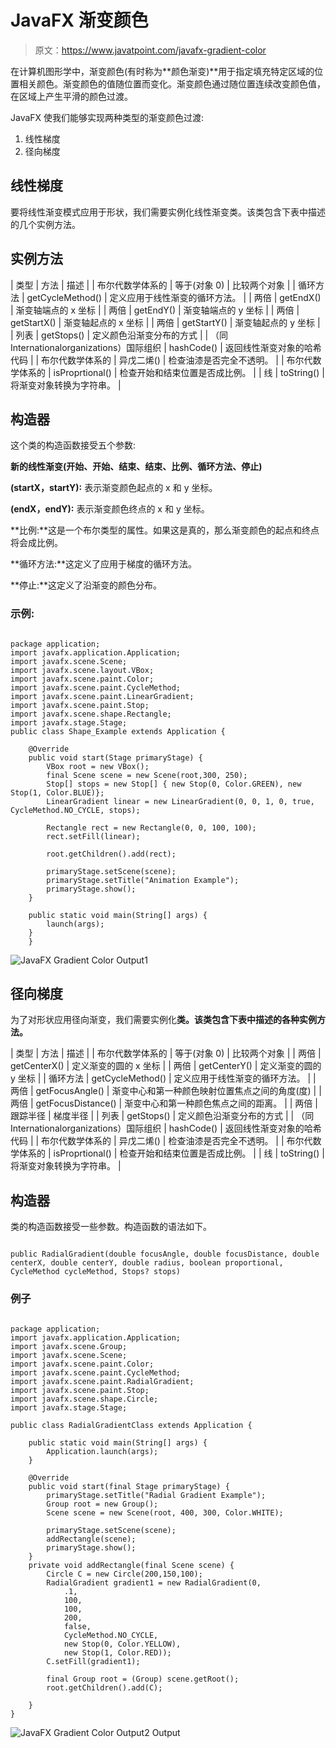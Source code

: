 # JavaFX 渐变颜色

> 原文：<https://www.javatpoint.com/javafx-gradient-color>

在计算机图形学中，渐变颜色(有时称为**颜色渐变)**用于指定填充特定区域的位置相关颜色。渐变颜色的值随位置而变化。渐变颜色通过随位置连续改变颜色值，在区域上产生平滑的颜色过渡。

JavaFX 使我们能够实现两种类型的渐变颜色过渡:

1.  线性梯度
2.  径向梯度

## 线性梯度

要将线性渐变模式应用于形状，我们需要实例化线性渐变类。该类包含下表中描述的几个实例方法。

## 实例方法

| 类型 | 方法 | 描述 |
| 布尔代数学体系的 | 等于(对象 0) | 比较两个对象 |
| 循环方法 | getCycleMethod() | 定义应用于线性渐变的循环方法。 |
| 两倍 | getEndX() | 渐变轴端点的 x 坐标 |
| 两倍 | getEndY() | 渐变轴端点的 y 坐标 |
| 两倍 | getStartX() | 渐变轴起点的 x 坐标 |
| 两倍 | getStartY() | 渐变轴起点的 y 坐标 |
| 列表 | getStops() | 定义颜色沿渐变分布的方式 |
| （同 Internationalorganizations）国际组织 | hashCode() | 返回线性渐变对象的哈希代码 |
| 布尔代数学体系的 | 异戊二烯() | 检查油漆是否完全不透明。 |
| 布尔代数学体系的 | isProprtional() | 检查开始和结束位置是否成比例。 |
| 线 | toString() | 将渐变对象转换为字符串。 |

## 构造器

这个类的构造函数接受五个参数:

**新的线性渐变(开始、开始、结束、结束、比例、循环方法、停止)**

**(startX，startY):** 表示渐变颜色起点的 x 和 y 坐标。

**(endX，endY):** 表示渐变颜色终点的 x 和 y 坐标。

**比例:**这是一个布尔类型的属性。如果这是真的，那么渐变颜色的起点和终点将会成比例。

**循环方法:**这定义了应用于梯度的循环方法。

**停止:**这定义了沿渐变的颜色分布。

### 示例:

```

package application;
import javafx.application.Application;
import javafx.scene.Scene;
import javafx.scene.layout.VBox;
import javafx.scene.paint.Color;
import javafx.scene.paint.CycleMethod;
import javafx.scene.paint.LinearGradient;
import javafx.scene.paint.Stop;
import javafx.scene.shape.Rectangle;
import javafx.stage.Stage;
public class Shape_Example extends Application {

    @Override
    public void start(Stage primaryStage) {
        VBox root = new VBox();
        final Scene scene = new Scene(root,300, 250);
        Stop[] stops = new Stop[] { new Stop(0, Color.GREEN), new Stop(1, Color.BLUE)};
        LinearGradient linear = new LinearGradient(0, 0, 1, 0, true, CycleMethod.NO_CYCLE, stops);

        Rectangle rect = new Rectangle(0, 0, 100, 100);
        rect.setFill(linear);

        root.getChildren().add(rect);

        primaryStage.setScene(scene);
        primaryStage.setTitle("Animation Example");
        primaryStage.show();
    }

    public static void main(String[] args) {
        launch(args);
    }
	}

```

![JavaFX Gradient Color Output1](../img/d7de222a234746303a3273dd924a6f7f.png)

## 径向梯度

为了对形状应用径向渐变，我们需要实例化**类。该类包含下表中描述的各种实例方法。**

| 类型 | 方法 | 描述 |
| 布尔代数学体系的 | 等于(对象 0) | 比较两个对象 |
| 两倍 | getCenterX() | 定义渐变的圆的 x 坐标 |
| 两倍 | getCenterY() | 定义渐变的圆的 y 坐标 |
| 循环方法 | getCycleMethod() | 定义应用于线性渐变的循环方法。 |
| 两倍 | getFocusAngle() | 渐变中心和第一种颜色映射位置焦点之间的角度(度) |
| 两倍 | getFocusDistance() | 渐变中心和第一种颜色焦点之间的距离。 |
| 两倍 | 跟踪半径 | 梯度半径 |
| 列表 | getStops() | 定义颜色沿渐变分布的方式 |
| （同 Internationalorganizations）国际组织 | hashCode() | 返回线性渐变对象的哈希代码 |
| 布尔代数学体系的 | 异戊二烯() | 检查油漆是否完全不透明。 |
| 布尔代数学体系的 | isProprtional() | 检查开始和结束位置是否成比例。 |
| 线 | toString() | 将渐变对象转换为字符串。 |

## 构造器

类的构造函数接受一些参数。构造函数的语法如下。

```

public RadialGradient(double focusAngle, double focusDistance, double centerX, double centerY, double radius, boolean proportional, CycleMethod cycleMethod, Stops? stops)

```

### 例子

```

package application;
import javafx.application.Application;
import javafx.scene.Group;
import javafx.scene.Scene;
import javafx.scene.paint.Color;
import javafx.scene.paint.CycleMethod;
import javafx.scene.paint.RadialGradient;
import javafx.scene.paint.Stop;
import javafx.scene.shape.Circle;
import javafx.stage.Stage;

public class RadialGradientClass extends Application {

    public static void main(String[] args) {
        Application.launch(args);
    }

    @Override
    public void start(final Stage primaryStage) {
        primaryStage.setTitle("Radial Gradient Example");
        Group root = new Group();
        Scene scene = new Scene(root, 400, 300, Color.WHITE);

        primaryStage.setScene(scene);
        addRectangle(scene); 
        primaryStage.show();
    }
    private void addRectangle(final Scene scene) {
        Circle C = new Circle(200,150,100);
        RadialGradient gradient1 = new RadialGradient(0,
            .1,
            100,
            100,
            200,
            false,
            CycleMethod.NO_CYCLE,
            new Stop(0, Color.YELLOW),
            new Stop(1, Color.RED));
        C.setFill(gradient1);

        final Group root = (Group) scene.getRoot();
        root.getChildren().add(C);

    }
}

```

![JavaFX Gradient Color Output2 Output](../img/39b4be142ff383d2b3215503bbcc5d8a.png)